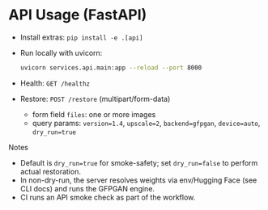# API Usage (FastAPI)

- Install extras: `pip install -e .[api]`
- Run locally with uvicorn:

  ```bash
  uvicorn services.api.main:app --reload --port 8000
  ```

- Health: `GET /healthz`
- Restore: `POST /restore` (multipart/form-data)
  - form field `files`: one or more images
  - query params: `version=1.4`, `upscale=2`, `backend=gfpgan`, `device=auto`, `dry_run=true`

Notes

- Default is `dry_run=true` for smoke-safety; set `dry_run=false` to perform
  actual restoration.
- In non-dry-run, the server resolves weights via env/Hugging Face (see CLI
  docs) and runs the GFPGAN engine.
- CI runs an API smoke check as part of the workflow.
